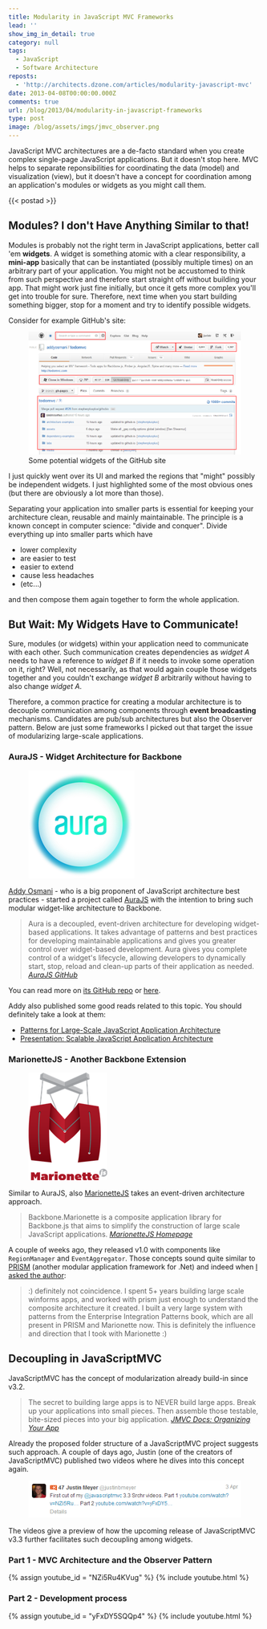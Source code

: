 ```yaml
---
title: Modularity in JavaScript MVC Frameworks
lead: ''
show_img_in_detail: true
category: null
tags:
  - JavaScript
  - Software Architecture
reposts:
  - 'http://architects.dzone.com/articles/modularity-javascript-mvc'
date: 2013-04-08T00:00:00.000Z
comments: true
url: /blog/2013/04/modularity-in-javascript-frameworks
type: post
image: /blog/assets/imgs/jmvc_observer.png
---
```


<div class="article-intro">
    JavaScript MVC architectures are a de-facto standard when you create complex single-page JavaScript applications. But it doesn't stop here. MVC helps to separate reponsibilities for coordinating the data (model) and visualization (view), but it doesn't have a concept for coordination among an application's modules or widgets as you might call them.
</div>

{{< postad >}}

## Modules? I don't Have Anything Similar to that!

Modules is probably not the right term in JavaScript applications, better call 'em **widgets**. A widget is something atomic with a clear responsibility, a **mini-app** basically that can be instantiated (possibly multiple times) on an arbitrary part of your application. You might not be accustomed to think from such perspective and therefore start straight off without building your app. That might work just fine initially, but once it gets more complex you'll get into trouble for sure. Therefore, next time when you start building something bigger, stop for a moment and try to identify possible widgets.

Consider for example GitHub's site:

<figure class="image--small">
    <img src="/blog/assets/imgs/githubsite_modular_widgets.png" />
    <figcaption>Some potential widgets of the GitHub site</figcaption>
</figure>

I just quickly went over its UI and marked the regions that "might" possibly be independent widgets. I just highlighted some of the most obvious ones (but there are obviously a lot more than those).

Separating your application into smaller parts is essential for keeping your architecture clean, reusable and mainly maintainable. The principle is a known concept in computer science: "divide and conquer". Divide everything up into smaller parts which have

- lower complexity
- are easier to test
- easier to extend
- cause less headaches
- (etc...)

and then compose them again together to form the whole application.

## But Wait: My Widgets Have to Communicate!

Sure, modules (or widgets) within your application need to communicate with each other. Such communication creates dependencies as _widget A_ needs to have a reference to _widget B_ if it needs to invoke some operation on it, right? Well, not necessarily, as that would again couple those widgets together and you couldn't exchange _widget B_ arbitrarily without having to also change _widget A_.

Therefore, a common practice for creating a modular architecture is to decouple communication among components through **event broadcasting** mechanisms. Candidates are pub/sub architectures but also the Observer pattern. Below are just some frameworks I picked out that target the issue of modularizing large-scale applications.

### AuraJS - Widget Architecture for Backbone

<figure class="image--small">
    <img src="/blog/assets/imgs/aurajslogo.png" />
</figure>

[Addy Osmani](https://twitter.com/addy) - who is a big proponent of JavaScript architecture best practices - started a project called [AuraJS](https://github.com/aurajs) with the intention to bring such modular widget-like architecture to Backbone. 

> Aura is a decoupled, event-driven architecture for developing widget-based applications. It takes advantage of patterns and best practices for developing maintainable applications and gives you greater control over widget-based development. Aura gives you complete control of a widget's lifecycle, allowing developers to dynamically start, stop, reload and clean-up parts of their application as needed. <cite><a href="https://github.com/aurajs/aura">AuraJS GitHub</a></cite>

You can read more on [its GitHub repo](https://github.com/aurajs/aura) or [here](http://addyosmani.github.io/aura/).

Addy also published some good reads related to this topic. You should definitely take a look at them:

- [Patterns for Large-Scale JavaScript Application Architecture](http://addyosmani.com/largescalejavascript/)
- [Presentation: Scalable JavaScript Application Architecture](http://www.slideshare.net/nzakas/scalable-javascript-application-architecture)

### MarionetteJS - Another Backbone Extension

<figure class="image--small">
    <img src="/blog/assets/imgs/marionettejs_logo.png" />
</figure>

Similar to AuraJS, also [MarionetteJS](http://marionettejs.com/) takes an event-driven architecture approach. 

> Backbone.Marionette is a composite application library for Backbone.js that aims to simplify the construction of large scale JavaScript applications. <cite><a href="http://marionettejs.com/">MarionetteJS Homepage</a></cite>

A couple of weeks ago, they released v1.0 with components like `RegionManager` and `EventAggregator`. Those concepts sound quite similar to [PRISM](http://compositewpf.codeplex.com/) (another modular application framework for .Net) and indeed when [I asked the author](http://lostechies.com/derickbailey/2013/03/25/marionettejs-v1-0-now-with-stickers/#comment-842786661):

<blockquote>
    <p>:) definitely not coincidence. I spent 5+ years building large scale winforms apps, and worked with prism just enough to understand the composite architecture it created. I built a very large system with patterns from the Enterprise Integration Patterns book, which are all present in PRISM and Marionette now. This is definitely the influence and direction that I took with Marionette :)</p>
</blockquote>

## Decoupling in JavaScriptMVC

JavaScriptMVC has the concept of modularization already build-in since v3.2.

> The secret to building large apps is to NEVER build large apps. Break up your applications into small pieces. Then assemble those testable, bite-sized pieces into your big application. <cite><a href="http://javascriptmvc.com/docs.html#!organizing">JMVC Docs: Organizing Your App</a></cite>

Already the proposed folder structure of a JavaScriptMVC project suggests such approach. A couple of days ago, Justin (one of the creators of JavaScriptMVC) published two videos where he dives into this concept again.

<figure class="image--small">
    <img src="/blog/assets/imgs/jmvc_justin_tweet.png" />
</figure>

The videos give a preview of how the upcoming release of JavaScriptMVC v3.3 further facilitates such decoupling among widgets.

### Part 1 - MVC Architecture and the Observer Pattern

{% assign youtube_id = "NZi5Ru4KVug" %}
{% include youtube.html %}

### Part 2 - Development process


{% assign youtube_id = "yFxDY5SQQp4" %}
{% include youtube.html %}
